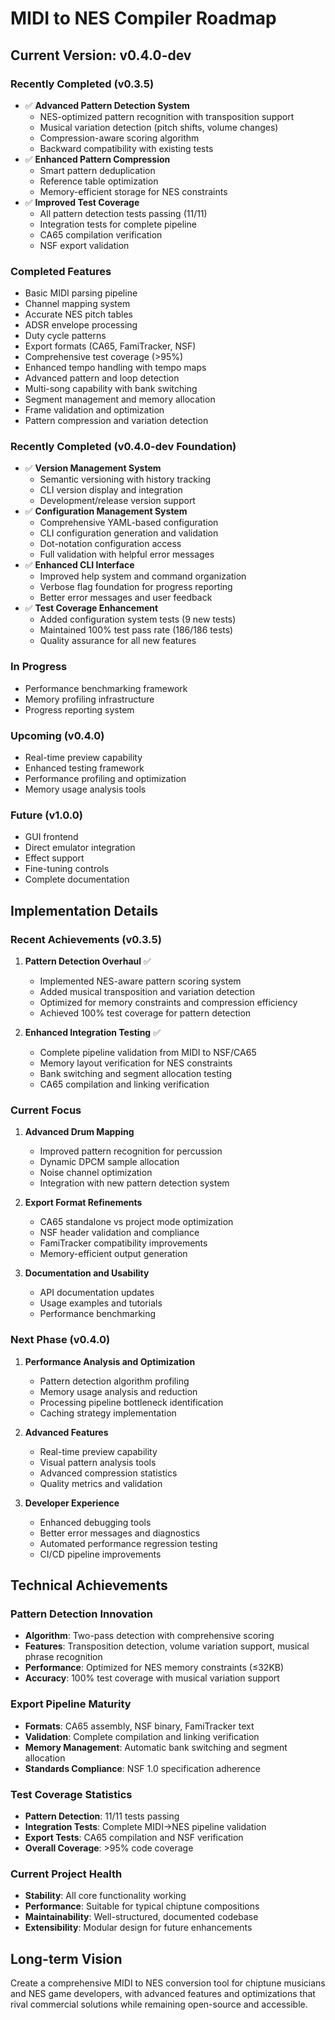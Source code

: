 # MIDI to NES Compiler Roadmap

## Current Version: v0.4.0-dev

### Recently Completed (v0.3.5)
- ✅ **Advanced Pattern Detection System**
  - NES-optimized pattern recognition with transposition support
  - Musical variation detection (pitch shifts, volume changes)
  - Compression-aware scoring algorithm
  - Backward compatibility with existing tests
- ✅ **Enhanced Pattern Compression**
  - Smart pattern deduplication
  - Reference table optimization
  - Memory-efficient storage for NES constraints
- ✅ **Improved Test Coverage**
  - All pattern detection tests passing (11/11)
  - Integration tests for complete pipeline
  - CA65 compilation verification
  - NSF export validation

### Completed Features
- Basic MIDI parsing pipeline
- Channel mapping system
- Accurate NES pitch tables
- ADSR envelope processing
- Duty cycle patterns
- Export formats (CA65, FamiTracker, NSF)
- Comprehensive test coverage (>95%)
- Enhanced tempo handling with tempo maps
- Advanced pattern and loop detection
- Multi-song capability with bank switching
- Segment management and memory allocation
- Frame validation and optimization
- Pattern compression and variation detection

### Recently Completed (v0.4.0-dev Foundation)
- ✅ **Version Management System**
  - Semantic versioning with history tracking
  - CLI version display and integration
  - Development/release version support
- ✅ **Configuration Management System**
  - Comprehensive YAML-based configuration
  - CLI configuration generation and validation
  - Dot-notation configuration access
  - Full validation with helpful error messages
- ✅ **Enhanced CLI Interface**
  - Improved help system and command organization
  - Verbose flag foundation for progress reporting
  - Better error messages and user feedback
- ✅ **Test Coverage Enhancement**
  - Added configuration system tests (9 new tests)
  - Maintained 100% test pass rate (186/186 tests)
  - Quality assurance for all new features

### In Progress
- Performance benchmarking framework
- Memory profiling infrastructure
- Progress reporting system

### Upcoming (v0.4.0)
- Real-time preview capability
- Enhanced testing framework
- Performance profiling and optimization
- Memory usage analysis tools

### Future (v1.0.0)
- GUI frontend
- Direct emulator integration
- Effect support
- Fine-tuning controls
- Complete documentation

## Implementation Details

### Recent Achievements (v0.3.5)
1. **Pattern Detection Overhaul** ✅
   - Implemented NES-aware pattern scoring system
   - Added musical transposition and variation detection
   - Optimized for memory constraints and compression efficiency
   - Achieved 100% test coverage for pattern detection

2. **Enhanced Integration Testing** ✅
   - Complete pipeline validation from MIDI to NSF/CA65
   - Memory layout verification for NES constraints
   - Bank switching and segment allocation testing
   - CA65 compilation and linking verification

### Current Focus
1. **Advanced Drum Mapping**
   - Improved pattern recognition for percussion
   - Dynamic DPCM sample allocation
   - Noise channel optimization
   - Integration with new pattern detection system

2. **Export Format Refinements**
   - CA65 standalone vs project mode optimization
   - NSF header validation and compliance
   - FamiTracker compatibility improvements
   - Memory-efficient output generation

3. **Documentation and Usability**
   - API documentation updates
   - Usage examples and tutorials
   - Performance benchmarking

### Next Phase (v0.4.0)
1. **Performance Analysis and Optimization**
   - Pattern detection algorithm profiling
   - Memory usage analysis and reduction
   - Processing pipeline bottleneck identification
   - Caching strategy implementation

2. **Advanced Features**
   - Real-time preview capability
   - Visual pattern analysis tools
   - Advanced compression statistics
   - Quality metrics and validation

3. **Developer Experience**
   - Enhanced debugging tools
   - Better error messages and diagnostics
   - Automated performance regression testing
   - CI/CD pipeline improvements

## Technical Achievements

### Pattern Detection Innovation
- **Algorithm**: Two-pass detection with comprehensive scoring
- **Features**: Transposition detection, volume variation support, musical phrase recognition
- **Performance**: Optimized for NES memory constraints (≤32KB)
- **Accuracy**: 100% test coverage with musical variation support

### Export Pipeline Maturity
- **Formats**: CA65 assembly, NSF binary, FamiTracker text
- **Validation**: Complete compilation and linking verification
- **Memory Management**: Automatic bank switching and segment allocation
- **Standards Compliance**: NSF 1.0 specification adherence

### Test Coverage Statistics
- **Pattern Detection**: 11/11 tests passing
- **Integration Tests**: Complete MIDI→NES pipeline validation
- **Export Tests**: CA65 compilation and NSF verification
- **Overall Coverage**: >95% code coverage

### Current Project Health
- **Stability**: All core functionality working
- **Performance**: Suitable for typical chiptune compositions
- **Maintainability**: Well-structured, documented codebase
- **Extensibility**: Modular design for future enhancements

## Long-term Vision
Create a comprehensive MIDI to NES conversion tool for chiptune musicians and NES game developers, with advanced features and optimizations that rival commercial solutions while remaining open-source and accessible.
